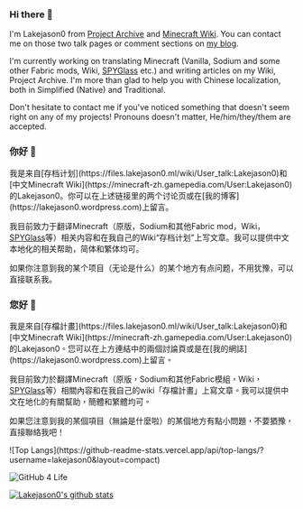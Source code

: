 ### Hi there 👋
I'm Lakejason0 from [Project Archive](https://files.lakejason0.ml/wiki/User_talk:Lakejason0) and [Minecraft Wiki](https://minecraft-zh.gamepedia.com/User:Lakejason0). You can contact me on those two talk pages or comment sections on [my blog](https://lakejason0.wordpress.com).

I'm currently working on translating Minecraft (Vanilla, Sodium and some other Fabric mods, Wiki, [SPYGlass](https://github.com/SPYGlassMC/SPYGlass) etc.) and writing articles on my Wiki, Project Archive. I'm more than glad to help you with Chinese localization, both in Simplified (Native) and Traditional.

Don't hesitate to contact me if you've noticed something that doesn't seem right on any of my projects! Pronouns doesn't matter, He/him/they/them are accepted.

### 你好 👋
<div lang="zh-Hans-CN">
我是来自[存档计划](https://files.lakejason0.ml/wiki/User_talk:Lakejason0)和[中文Minecraft Wiki](https://minecraft-zh.gamepedia.com/User:Lakejason0)的Lakejason0。你可以在上述链接里的两个讨论页或在[我的博客](https://lakejason0.wordpress.com)上留言。

我目前致力于翻译Minecraft（原版，Sodium和其他Fabric mod，Wiki，[SPYGlass](https://github.com/SPYGlassMC/SPYGlass)等）相关内容和在我自己的Wiki“存档计划”上写文章。我可以提供中文本地化的相关帮助，简体和繁体均可。

如果你注意到我的某个项目（无论是什么）的某个地方有点问题，不用犹豫，可以直接联系我。
</div>

### 您好 👋
<div lang="zh-Hant-TW">
我是來自[存檔計畫](https://files.lakejason0.ml/wiki/User_talk:Lakejason0)和[中文Minecraft Wiki](https://minecraft-zh.gamepedia.com/User:Lakejason0)的Lakejason0。您可以在上方連結中的兩個討論頁或是在[我的網誌](https://lakejason0.wordpress.com)上留言。

我目前致力於翻譯Minecraft（原版，Sodium和其他Fabric模組，Wiki，[SPYGlass](https://github.com/SPYGlassMC/SPYGlass)等）相關內容和在我自己的wiki「存檔計畫」上寫文章。我可以提供中文在地化的有關幫助，簡體和繁體均可。

如果您注意到我的某個項目（無論是什麼啦）的某個地方有點小問題，不要猶豫，直接聯絡我吧！
</div>
![Top Langs](https://github-readme-stats.vercel.app/api/top-langs/?username=lakejason0&layout=compact)

![GitHub 4 Life](https://github4life.herokuapp.com/lakejason0.gif)

[![Lakejason0's github stats](https://github-readme-stats.vercel.app/api?username=lakejason0&show_icons=true&locale=cn)](https://github.com/anuraghazra/github-readme-stats)
